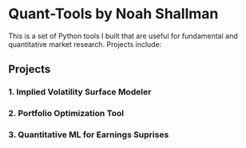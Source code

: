 # Quant-Tools by Noah Shallman
This is a set of Python tools I built that are useful for fundamental and quantitative market research. Projects include: 
## Projects
### 1. Implied Volatility Surface Modeler
### 2. Portfolio Optimization Tool
### 3. Quantitative ML for Earnings Suprises
